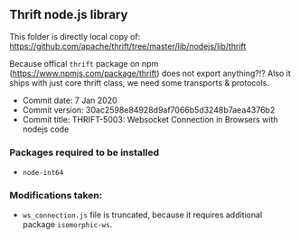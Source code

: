 ## Thrift node.js library

This folder is directly local copy of:
https://github.com/apache/thrift/tree/master/lib/nodejs/lib/thrift

Because offical `thrift` package on npm (https://www.npmjs.com/package/thrift)
does not export anything?!? Also it ships with just core thrift class, we need
some transports & protocols.

- Commit date: 7 Jan 2020
- Commit version: 30ac2598e84928d9af7066b5d3248b7aea4376b2
- Commit title: THRIFT-5003: Websocket Connection in Browsers with nodejs code

### Packages required to be installed
- `node-int64`

### Modifications taken:
- `ws_connection.js` file is truncated, because it requires additional package `isomorphic-ws`.
